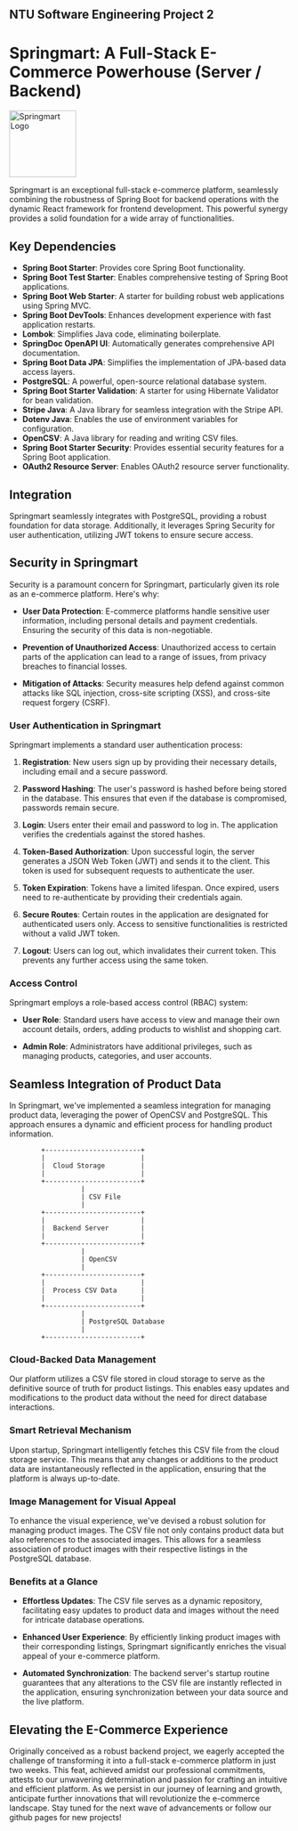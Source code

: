## NTU Software Engineering Project 2

# Springmart: A Full-Stack E-Commerce Powerhouse (Server / Backend)

<img src="https://res.cloudinary.com/doniqecd2/image/upload/v1698082900/SPRINGMART/logo.svg" alt="Springmart Logo" width="120" height="120">

Springmart is an exceptional full-stack e-commerce platform, seamlessly combining the robustness of Spring Boot for backend operations with the dynamic React framework for frontend development. This powerful synergy provides a solid foundation for a wide array of functionalities.

## Key Dependencies

- **Spring Boot Starter**: Provides core Spring Boot functionality.
- **Spring Boot Test Starter**: Enables comprehensive testing of Spring Boot applications.
- **Spring Boot Web Starter**: A starter for building robust web applications using Spring MVC.
- **Spring Boot DevTools**: Enhances development experience with fast application restarts.
- **Lombok**: Simplifies Java code, eliminating boilerplate.
- **SpringDoc OpenAPI UI**: Automatically generates comprehensive API documentation.
- **Spring Boot Data JPA**: Simplifies the implementation of JPA-based data access layers.
- **PostgreSQL**: A powerful, open-source relational database system.
- **Spring Boot Starter Validation**: A starter for using Hibernate Validator for bean validation.
- **Stripe Java**: A Java library for seamless integration with the Stripe API.
- **Dotenv Java**: Enables the use of environment variables for configuration.
- **OpenCSV**: A Java library for reading and writing CSV files.
- **Spring Boot Starter Security**: Provides essential security features for a Spring Boot application.
- **OAuth2 Resource Server**: Enables OAuth2 resource server functionality.

## Integration

Springmart seamlessly integrates with PostgreSQL, providing a robust foundation for data storage. Additionally, it leverages Spring Security for user authentication, utilizing JWT tokens to ensure secure access.

## Security in Springmart

Security is a paramount concern for Springmart, particularly given its role as an e-commerce platform. Here's why:

- **User Data Protection**: E-commerce platforms handle sensitive user information, including personal details and payment credentials. Ensuring the security of this data is non-negotiable.

- **Prevention of Unauthorized Access**: Unauthorized access to certain parts of the application can lead to a range of issues, from privacy breaches to financial losses.

- **Mitigation of Attacks**: Security measures help defend against common attacks like SQL injection, cross-site scripting (XSS), and cross-site request forgery (CSRF).

### User Authentication in Springmart

Springmart implements a standard user authentication process:

1. **Registration**: New users sign up by providing their necessary details, including email and a secure password.

2. **Password Hashing**: The user's password is hashed before being stored in the database. This ensures that even if the database is compromised, passwords remain secure.

3. **Login**: Users enter their email and password to log in. The application verifies the credentials against the stored hashes.

4. **Token-Based Authorization**: Upon successful login, the server generates a JSON Web Token (JWT) and sends it to the client. This token is used for subsequent requests to authenticate the user.

5. **Token Expiration**: Tokens have a limited lifespan. Once expired, users need to re-authenticate by providing their credentials again.

6. **Secure Routes**: Certain routes in the application are designated for authenticated users only. Access to sensitive functionalities is restricted without a valid JWT token.

7. **Logout**: Users can log out, which invalidates their current token. This prevents any further access using the same token.

### Access Control

Springmart employs a role-based access control (RBAC) system:

- **User Role**: Standard users have access to view and manage their own account details, orders, adding products to wishlist and shopping cart.

- **Admin Role**: Administrators have additional privileges, such as managing products, categories, and user accounts.

## Seamless Integration of Product Data

In Springmart, we've implemented a seamless integration for managing product data, leveraging the power of OpenCSV and PostgreSQL. This approach ensures a dynamic and efficient process for handling product information.

            +------------------------+
            |                        |
            |  Cloud Storage         |
            |                        |
            +------------------------+
                      |
                      | CSV File
                      |
            +------------------------+
            |                        |
            |  Backend Server        |
            |                        |
            +------------------------+
                      |
                      | OpenCSV
                      |
            +------------------------+
            |                        |
            |  Process CSV Data      |
            |                        |
            +------------------------+
                      |
                      | PostgreSQL Database
                      |
            +------------------------+

### Cloud-Backed Data Management

Our platform utilizes a CSV file stored in cloud storage to serve as the definitive source of truth for product listings. This enables easy updates and modifications to the product data without the need for direct database interactions.

### Smart Retrieval Mechanism

Upon startup, Springmart intelligently fetches this CSV file from the cloud storage service. This means that any changes or additions to the product data are instantaneously reflected in the application, ensuring that the platform is always up-to-date.

### Image Management for Visual Appeal

To enhance the visual experience, we've devised a robust solution for managing product images. The CSV file not only contains product data but also references to the associated images. This allows for a seamless association of product images with their respective listings in the PostgreSQL database.

### Benefits at a Glance

- **Effortless Updates**: The CSV file serves as a dynamic repository, facilitating easy updates to product data and images without the need for intricate database operations.

- **Enhanced User Experience**: By efficiently linking product images with their corresponding listings, Springmart significantly enriches the visual appeal of your e-commerce platform.

- **Automated Synchronization**: The backend server's startup routine guarantees that any alterations to the CSV file are instantly reflected in the application, ensuring synchronization between your data source and the live platform.

## Elevating the E-Commerce Experience

Originally conceived as a robust backend project, we eagerly accepted the challenge of transforming it into a full-stack e-commerce platform in just two weeks. This feat, achieved amidst our professional commitments, attests to our unwavering determination and passion for crafting an intuitive and efficient platform. As we persist in our journey of learning and growth, anticipate further innovations that will revolutionize the e-commerce landscape. Stay tuned for the next wave of advancements or follow our github pages for new projects!
